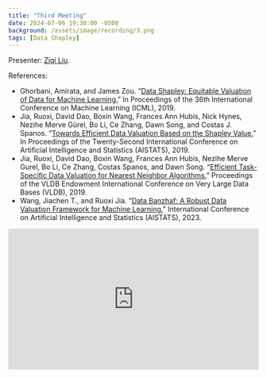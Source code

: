 ```yaml
---
title: "Third Meeting"
date: 2024-07-06 19:30:00 -0500
background: /assets/image/recording/3.png
tags: [Data Shapley]
---
```


Presenter: [Ziqi Liu](https://www.cmu.edu/dietrich/statistics-datascience/people/phd/ziqi-liu.html).

References:
- Ghorbani, Amirata, and James Zou. “[Data Shapley: Equitable Valuation of Data for Machine Learning.](https://proceedings.mlr.press/v97/ghorbani19c.html)” In Proceedings of the 36th International Conference on Machine Learning (ICML), 2019.
- Jia, Ruoxi, David Dao, Boxin Wang, Frances Ann Hubis, Nick Hynes, Nezihe Merve Gürel, Bo Li, Ce Zhang, Dawn Song, and Costas J. Spanos. “[Towards Efficient Data Valuation Based on the Shapley Value.](https://proceedings.mlr.press/v89/jia19a.html)” In Proceedings of the Twenty-Second International Conference on Artificial Intelligence and Statistics (AISTATS), 2019.
- Jia, Ruoxi, David Dao, Boxin Wang, Frances Ann Hubis, Nezihe Merve Gurel, Bo Li, Ce Zhang, Costas Spanos, and Dawn Song. “[Efficient Task-Specific Data Valuation for Nearest Neighbor Algorithms.](https://dl.acm.org/doi/10.14778/3342263.3342637)” Proceedings of the VLDB Endowment International Conference on Very Large Data Bases (VLDB), 2019.
- Wang, Jiachen T., and Ruoxi Jia. “[Data Banzhaf: A Robust Data Valuation Framework for Machine Learning.](https://proceedings.mlr.press/v206/wang23e.html)” International Conference on Artificial Intelligence and Statistics (AISTATS), 2023.


<style>
.video-container {
  position: relative;
  padding-bottom: 56.25%; /* 16:9 aspect ratio */
  height: 0;
  overflow: hidden;
  max-width: 100%;
  background: #000;
}

.video-container iframe {
  position: absolute;
  top: 0;
  left: 0;
  width: 100%;
  height: 100%;
  border: 0;
}
</style>

<div class="video-container">
  <iframe width="560" height="315" src="https://www.youtube.com/embed/piXpYidcSL4" frameborder="0" allow="accelerometer; autoplay; clipboard-write; encrypted-media; gyroscope; picture-in-picture" allowfullscreen></iframe>
</div>
